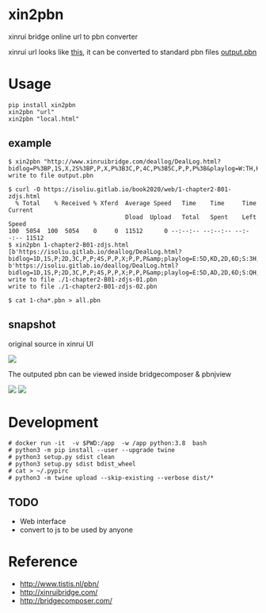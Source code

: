 # xin2pbn

xinrui bridge online url to pbn converter

xinrui url looks like [this](http://www.xinruibridge.com/deallog/DealLog.html?bidlog=P%3BP,1S,X,2S%3BP,P,X,P%3B3C,P,4C,P%3B5C,P,P,P%3B&playlog=W:TH,KH,AH,4H%3BE:TS,KS,AS,6C%3BN:3H,2H,9H,8H%3BS:TD,KD,AD,7D%3BN:3D,9D,2C,2D%3BS:3C,4C,TC,5C%3BN:6D,5D,QC,4D%3BS:7C,KC,AC,8C%3BN:&deal=T96.A62.J975.985%20KQ832.954.T.Q732%20AJ754.T8.K842.K4%20.KQJ73.AQ63.AJT6&vul=NS&dealer=E&contract=5C&declarer=S&wintrick=12&score=620&str=%E7%BE%A4%E7%BB%84IMP%E8%B5%9B%2020201121%20%E7%89%8C%E5%8F%B7%202/8&dealid=984602529&pbnid=344008254), it can be converted to standard pbn files [output.pbn](output.pbn)

# Usage

````
pip install xin2pbn
xin2pbn "url"
xin2pbn "local.html"
````

## example

````
$ xin2pbn "http://www.xinruibridge.com/deallog/DealLog.html?bidlog=P%3BP,1S,X,2S%3BP,P,X,P%3B3C,P,4C,P%3B5C,P,P,P%3B&playlog=W:TH,KH,AH,4H%3BE:TS,KS,AS,6C%3BN:3H,2H,9H,8H%3BS:TD,KD,AD,7D%3BN:3D,9D,2C,2D%3BS:3C,4C,TC,5C%3BN:6D,5D,QC,4D%3BS:7C,KC,AC,8C%3BN:&deal=T96.A62.J975.985%20KQ832.954.T.Q732%20AJ754.T8.K842.K4%20.KQJ73.AQ63.AJT6&vul=NS&dealer=E&contract=5C&declarer=S&wintrick=12&score=620&str=%E7%BE%A4%E7%BB%84IMP%E8%B5%9B%2020201121%20%E7%89%8C%E5%8F%B7%202/8&dealid=984602529&pbnid=344008254"
write to file output.pbn

$ curl -O https://isoliu.gitlab.io/book2020/web/1-chapter2-B01-zdjs.html
  % Total    % Received % Xferd  Average Speed   Time    Time     Time  Current
                                 Dload  Upload   Total   Spent    Left  Speed
100  5054  100  5054    0     0  11512      0 --:--:-- --:--:-- --:--:-- 11512
$ xin2pbn 1-chapter2-B01-zdjs.html
[b'https://isoliu.gitlab.io/deallog/DealLog.html?bidlog=1D,1S,P;2D,3C,P,P;4S,P,P,X;P,P,P&amp;playlog=E:5D,KD,2D,6D;S:3H,5H,8H,7H;N:8S,TS,AS,3D;S:4C,KC,3C,2C;W:8D,7D,2S,9D;E:8C,JC,AC,5C;W:QD,TH,5S,4D;E:6H,9H,KH,AH;N:&amp;deal=.K5.QJT832.AK976%20KQ874.AT8.76.Q53%20JT652.7642.5.T82%20A93.QJ93.AK94.J4&amp;vul=All&amp;dealer=W&amp;contract=4SX&amp;declarer=N&amp;wintrick=9&amp;score=-200&amp;str=%E9%94%A6%E6%A0%87%E8%B5%9B%20%E7%AC%AC12%E8%BD%AE%20%E7%89%8C%E5%8F%B7%204/12&amp;dealid=653117488&amp;pbnid=127397878', b'https://isoliu.gitlab.io/deallog/DealLog.html?bidlog=1D,1S,P;2D,3C,P,P;4S,P,P,X;P,P,P&amp;playlog=E:5D,AD,2D,6D;S:QH,KH,AH,7H;N:KS,2S,3S,3D;N:4S,TS,AS,8D;S:3H,5H,8H,2H;N:TH,6H,JH,7C;S:9H,6C,7D,4H;S:4C,KC,3C,2C;W:AC,5C,8C,JC;W:QD,QS,TC,4D;N:&amp;deal=.K5.QJT832.AK976%20KQ874.AT8.76.Q53%20JT652.7642.5.T82%20A93.QJ93.AK94.J4&amp;vul=All&amp;dealer=W&amp;contract=4SX&amp;declarer=N&amp;wintrick=10&amp;score=790&amp;str=%E9%94%A6%E6%A0%87%E8%B5%9B%20%E7%AC%AC12%E8%BD%AE%20%E7%89%8C%E5%8F%B7%204/12&amp;dealid=653247876&amp;pbnid=127397878']
write to file ./1-chapter2-B01-zdjs-01.pbn
write to file ./1-chapter2-B01-zdjs-02.pbn

$ cat 1-cha*.pbn > all.pbn
````

## snapshot

original source in xinrui UI

![](xinrui.png)

The outputed pbn can be viewed inside bridgecomposer & pbnjview

![](bridgecomposer.png)
![](pbnjview.png)

# Development

````
# docker run -it  -v $PWD:/app  -w /app python:3.8  bash
# python3 -m pip install --user --upgrade twine
# python3 setup.py sdist clean
# python3 setup.py sdist bdist_wheel
# cat > ~/.pypirc
# python3 -m twine upload --skip-existing --verbose dist/*
````

## TODO

* Web interface
* convert to js to be used by anyone

# Reference

* http://www.tistis.nl/pbn/
* http://xinruibridge.com/
* http://bridgecomposer.com/